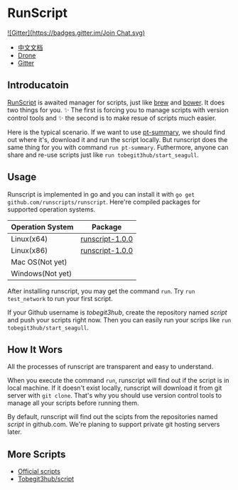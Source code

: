 # RunScript
[![Gitter](https://badges.gitter.im/Join Chat.svg)](https://gitter.im/runscripts/runscripts?utm_source=badge&utm_medium=badge&utm_campaign=pr-badge&utm_content=badge)

* [中文文档](README-zh.md)
* [Drone]()
* [Gitter]()


## Introducatoin

[RunScript](http://runscript.org) is awaited manager for scripts, just like [brew](https://github.com/Homebrew/homebrew) and [bower](https://github.com/bower/bower). It does two things for you. :sparkles: The first is forcing you to manage scripts with version control tools and :sparkles: the second is to make resue of scripts much easier.

Here is the typical scenario. If we want to use [pt-summary](http://www.percona.com/get/pt-summary), we should find out where it's, download it and run the script locally. But runscript does the same thing for you with command `run pt-summary`. Futhermore, anyone can share and re-use scripts just like `run tobegit3hub/start_seagull`.

## Usage

Runscript is implemented in go and you can install it with `go get github.com/runscripts/runscript`. Here're compiled packages for supported operation systems.

| Operation System |     Package     |
|------------------|-----------------|
| Linux(x64)       |    [runscript-1.0.0]()    |
| Linux(x86)       |    [runscript-1.0.0]()    |
| Mac OS(Not yet)  |                 |
| Windows(Not yet) |                 |

After installing runscript, you may get the command `run`. Try `run test_network` to run your first script.

If your Github username is *tobegit3hub*, create the repository named *script* and push your scripts right now. Then you can easily run your scrips like `run tobegit3hub/start_seagull`.

## How It Wors

All the processes of runscript are transparent and easy to understand.

When you execute the command `run`, runscript will find out if the script is in local machine. If it doesn't exist locally, runscript will download it from git server with `git clone`. That's why you should use version control tools to manage all your scripts before running them.

By default, runscript will find out the scipts from the repositories named *script* in github.com. We're planing to support private git hosting servers later.


## More Scripts

* [Official scripts](https://github.com/runscripts/script)
* [Tobegit3hub/script](https://github.com/tobegit3hub/script)

